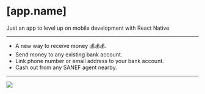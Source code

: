 # [app.name]
Just an app to level up on mobile development with React Native

---

- A new way to receive money 💰💰💰.
- Send money to any existing bank account.
- Link phone number or email address to your bank account.
- Cash out from any SANEF agent nearby.

---
![](preview.gif)
